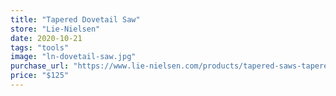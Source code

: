```yaml
---
title: "Tapered Dovetail Saw"
store: "Lie-Nielsen"
date: 2020-10-21
tags: "tools"
image: "ln-dovetail-saw.jpg"
purchase_url: "https://www.lie-nielsen.com/products/tapered-saws-tapered-dovetail-saw-"
price: "$125"
---
```

